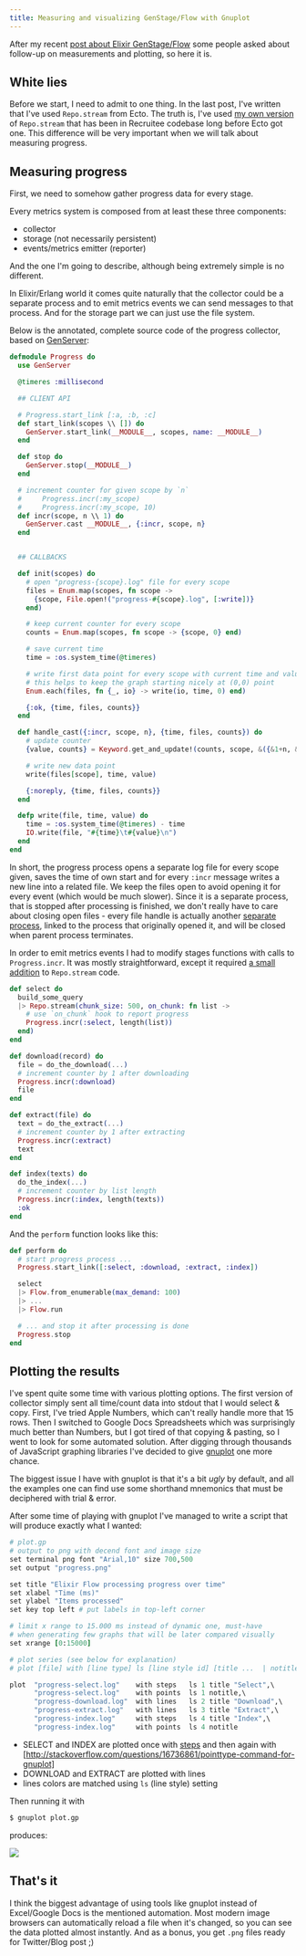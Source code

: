 ```yaml
---
title: Measuring and visualizing GenStage/Flow with Gnuplot
---
```


After my recent [post about Elixir GenStage/Flow](/2016/tuning-elixir-genstage-flow-pipeline-processing)
some people asked about follow-up on measurements and plotting, so here it is.

## White lies

Before we start, I need to admit to one thing. In the last post, I've written that I've used `Repo.stream` from Ecto.
The truth is, I've used [my own version](https://gist.github.com/teamon/c5dc163ce7243cb5088ec72b0e132623/8ec1b76d2b37acee788d7446062b195e1df4ed21)
of `Repo.stream` that has been in Recruitee codebase long before Ecto got one. This difference will be very important
when we will talk about measuring progress.

## Measuring progress

First, we need to somehow gather progress data for every stage.

Every metrics system is composed from at least these three components:

- collector
- storage (not necessarily persistent)
- events/metrics emitter (reporter)

And the one I'm going to describe, although being extremely simple is no different.

In Elixir/Erlang world it comes quite naturally that the collector could be a separate process
and to emit metrics events we can send messages to that process. And for the storage part we can
just use the file system.

Below is the annotated, complete source code of the progress collector,
based on [GenServer](https://hexdocs.pm/elixir/GenServer.html):


```elixir
defmodule Progress do
  use GenServer

  @timeres :millisecond

  ## CLIENT API

  # Progress.start_link [:a, :b, :c]
  def start_link(scopes \\ []) do
    GenServer.start_link(__MODULE__, scopes, name: __MODULE__)
  end

  def stop do
    GenServer.stop(__MODULE__)
  end

  # increment counter for given scope by `n`
  #     Progress.incr(:my_scope)
  #     Progress.incr(:my_scope, 10)
  def incr(scope, n \\ 1) do
    GenServer.cast __MODULE__, {:incr, scope, n}
  end


  ## CALLBACKS

  def init(scopes) do
    # open "progress-{scope}.log" file for every scope
    files = Enum.map(scopes, fn scope ->
      {scope, File.open!("progress-#{scope}.log", [:write])}
    end)

    # keep current counter for every scope
    counts = Enum.map(scopes, fn scope -> {scope, 0} end)

    # save current time
    time = :os.system_time(@timeres)

    # write first data point for every scope with current time and value 0
    # this helps to keep the graph starting nicely at (0,0) point
    Enum.each(files, fn {_, io} -> write(io, time, 0) end)

    {:ok, {time, files, counts}}
  end

  def handle_cast({:incr, scope, n}, {time, files, counts}) do
    # update counter
    {value, counts} = Keyword.get_and_update!(counts, scope, &({&1+n, &1+n}))

    # write new data point
    write(files[scope], time, value)

    {:noreply, {time, files, counts}}
  end

  defp write(file, time, value) do
    time = :os.system_time(@timeres) - time
    IO.write(file, "#{time}\t#{value}\n")
  end
end
```

In short, the progress process opens a separate log file for every scope given,
saves the time of own start and for every `:incr` message writes a new line into a related file.
We keep the files open to avoid opening it for every event (which would be much slower).
Since it is a separate process, that is stopped after processing is finished,
we don't really have to care about closing open files - every file handle
is actually another [separate process](https://hexdocs.pm/elixir/File.html#open/2),
linked to the process that originally opened it, and will be closed when parent
process terminates.


In order to emit metrics events I had to modify stages functions with calls to `Progress.incr`.
It was mostly straightforward, except it required [a small addition](https://gist.github.com/teamon/c5dc163ce7243cb5088ec72b0e132623/revisions#diff-027d6a5336746df73c3cf365cb0922dc)
to `Repo.stream` code.

```elixir
def select do
  build_some_query
  |> Repo.stream(chunk_size: 500, on_chunk: fn list ->
    # use `on_chunk` hook to report progress
    Progress.incr(:select, length(list))
  end)
end

def download(record) do
  file = do_the_download(...)
  # increment counter by 1 after downloading
  Progress.incr(:download)
  file
end

def extract(file) do
  text = do_the_extract(...)
  # increment counter by 1 after extracting
  Progress.incr(:extract)
  text
end

def index(texts) do
  do_the_index(...)
  # increment counter by list length
  Progress.incr(:index, length(texts))
  :ok
end
```

And the `perform` function looks like this:

```elixir
def perform do
  # start progress process ...
  Progress.start_link([:select, :download, :extract, :index])

  select
  |> Flow.from_enumerable(max_demand: 100)
  |> ...
  |> Flow.run

  # ... and stop it after processing is done
  Progress.stop
end
```

## Plotting the results

I've spent quite some time with various plotting options.
The first version of collector simply sent all time/count data into stdout that I would select & copy.
First, I've tried Apple Numbers, which can't really handle more that 15 rows.
Then I switched to Google Docs Spreadsheets which was surprisingly much better than Numbers, but I got
tired of that copying & pasting, so I went to look for some automated solution.
After digging through thousands of JavaScript graphing libraries I've decided to give
[gnuplot](http://www.gnuplot.info/) one more chance.

The biggest issue I have with gnuplot is that it's a bit _ugly_ by default,
and all the examples one can find use some shorthand mnemonics that must be deciphered with trial & error.

After some time of playing with gnuplot I've managed to write a script that will produce exactly what I wanted:


```rb
# plot.gp
# output to png with decend font and image size
set terminal png font "Arial,10" size 700,500
set output "progress.png"

set title "Elixir Flow processing progress over time"
set xlabel "Time (ms)"
set ylabel "Items processed"
set key top left # put labels in top-left corner

# limit x range to 15.000 ms instead of dynamic one, must-have
# when generating few graphs that will be later compared visually
set xrange [0:15000]

# plot series (see below for explanation)
# plot [file] with [line type] ls [line style id] [title ...  | notitle]

plot  "progress-select.log"    with steps   ls 1 title "Select",\
      "progress-select.log"    with points  ls 1 notitle,\
      "progress-download.log"  with lines   ls 2 title "Download",\
      "progress-extract.log"   with lines   ls 3 title "Extract",\
      "progress-index.log"     with steps   ls 4 title "Index",\
      "progress-index.log"     with points  ls 4 notitle
```

- SELECT and INDEX are plotted once with [steps](http://www.gnuplot.info/demo/steps.html) and then again
  with [http://stackoverflow.com/questions/16736861/pointtype-command-for-gnuplot]
- DOWNLOAD and EXTRACT are plotted with lines
- lines colors are matched using `ls` (line style) setting

Then running it with

```bash
$ gnuplot plot.gp
```

produces:

![](/images/flow/last.png)


## That's it

I think the biggest advantage of using tools like gnuplot instead of Excel/Google Docs is the mentioned automation.
Most modern image browsers can automatically reload a file when it's changed, so you can see the data plotted almost instantly.
And as a bonus, you get `.png` files ready for Twitter/Blog post ;)
